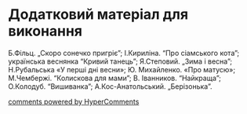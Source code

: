 <div id="hypercomments_widget" class="js-hypercomments-widget invisible"></div>

# Додатковий матеріал для виконання

Б.Фільц. „Скоро сонечко пригріє”; І.Кириліна. “Про сіамського кота”; українська веснянка “Кривий танець”; Я.Степовий. „Зима і весна”; Н.Рубальська «У перші дні весни»; Ю. Михайленко. «Про матусю»; М.Чембержі. “Колискова для мами”; В. Іванников. “Найкраща”; О.Колодуб. “Вишиванка”; А.Кос-Анатольський. „Берізонька”. 

<div class="js-hypercomments-container">
    <a href="http://hypercomments.com" class="hc-link" title="comments widget">comments powered by HyperComments</a>
</div>